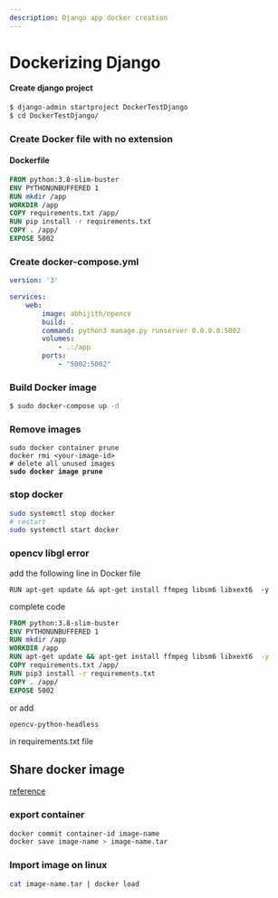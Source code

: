 ```yaml
---
description: Django app docker creation
---
```


# Dockerizing Django

#### Create django project

```bash
$ django-admin startproject DockerTestDjango
$ cd DockerTestDjango/
```

### Create Docker file with no extension

#### Dockerfile

```dockerfile
FROM python:3.8-slim-buster
ENV PYTHONUNBUFFERED 1
RUN mkdir /app
WORKDIR /app
COPY requirements.txt /app/
RUN pip install -r requirements.txt
COPY . /app/
EXPOSE 5002
```

### Create docker-compose.yml

```yaml
version: '3'

services: 
    web:
        image: abhijith/opencv
        build: .
        command: python3 manage.py runserver 0.0.0.0:5002
        volumes: 
            - .:/app
        ports: 
            - "5002:5002"            
```

### Build Docker image

```bash
$ sudo docker-compose up -d 
```

### Remove images

<pre class="language-bash"><code class="lang-bash">sudo docker container prune
docker rmi &#x3C;your-image-id>
# delete all unused images
<strong>sudo docker image prune
</strong></code></pre>

### stop docker

```bash
sudo systemctl stop docker
# restart
sudo systemctl start docker
```

### opencv libgl error

add the following line in Docker file

```docker
RUN apt-get update && apt-get install ffmpeg libsm6 libxext6  -y
```

complete code

```dockerfile
FROM python:3.8-slim-buster
ENV PYTHONUNBUFFERED 1
RUN mkdir /app
WORKDIR /app
RUN apt-get update && apt-get install ffmpeg libsm6 libxext6  -y
COPY requirements.txt /app/
RUN pip3 install -r requirements.txt
COPY . /app/
EXPOSE 5002
```

or add&#x20;

```
opencv-python-headless
```

in requirements.txt file

## Share docker image

[reference](https://bobcares.com/blog/move-docker-container-to-another-host/)

### export container

```bash
docker commit container-id image-name
docker save image-name > image-name.tar
```

### Import image on linux

```bash
cat image-name.tar | docker load
```

